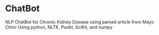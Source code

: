 # ChatBot
NLP ChatBot for Chronic Kidney Disease using parsed article from Mayo Clinic
Using python, NLTK, Punkt, SciKit, and numpy
